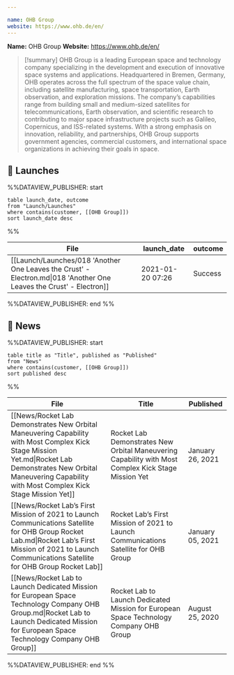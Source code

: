```yaml
---

name: OHB Group
website: https://www.ohb.de/en/
---
```


**Name:** OHB Group
**Website:** https://www.ohb.de/en/

>[!summary]
OHB Group is a leading European space and technology company specializing in the development and execution of innovative space systems and applications. Headquartered in Bremen, Germany, OHB operates across the full spectrum of the space value chain, including satellite manufacturing, space transportation, Earth observation, and exploration missions. The company’s capabilities range from building small and medium-sized satellites for telecommunications, Earth observation, and scientific research to contributing to major space infrastructure projects such as Galileo, Copernicus, and ISS-related systems. With a strong emphasis on innovation, reliability, and partnerships, OHB Group supports government agencies, commercial customers, and international space organizations in achieving their goals in space.


## 🚀 Launches
%%DATAVIEW_PUBLISHER: start
```
table launch_date, outcome
from "Launch/Launches"
where contains(customer, [[OHB Group]])
sort launch_date desc
```
%%

| File                                                                                                                | launch_date      | outcome |
| ------------------------------------------------------------------------------------------------------------------- | ---------------- | ------- |
| [[Launch/Launches/018 'Another One Leaves the Crust' - Electron.md\|018 'Another One Leaves the Crust' - Electron]] | 2021-01-20 07:26 | Success |

%%DATAVIEW_PUBLISHER: end %%

## 📰 News
%%DATAVIEW_PUBLISHER: start
```
table title as "Title", published as "Published"
from "News"
where contains(customer, [[OHB Group]])
sort published desc
```
%%

| File                                                                                                                                                                                                                 | Title                                                                                                | Published        |
| -------------------------------------------------------------------------------------------------------------------------------------------------------------------------------------------------------------------- | ---------------------------------------------------------------------------------------------------- | ---------------- |
| [[News/Rocket Lab Demonstrates New Orbital Maneuvering Capability with Most Complex Kick Stage Mission Yet.md\|Rocket Lab Demonstrates New Orbital Maneuvering Capability with Most Complex Kick Stage Mission Yet]] | Rocket Lab Demonstrates New Orbital Maneuvering Capability with Most Complex Kick Stage Mission Yet  | January 26, 2021 |
| [[News/Rocket Lab’s First Mission of 2021 to Launch Communications Satellite for OHB Group  Rocket Lab.md\|Rocket Lab’s First Mission of 2021 to Launch Communications Satellite for OHB Group  Rocket Lab]]         | Rocket Lab’s First Mission of 2021 to Launch Communications Satellite for OHB Group                  | January 05, 2021 |
| [[News/Rocket Lab to Launch Dedicated Mission for European Space Technology Company OHB Group.md\|Rocket Lab to Launch Dedicated Mission for European Space Technology Company OHB Group]]                           | Rocket Lab to Launch Dedicated Mission for European Space Technology Company OHB Group               | August 25, 2020  |

%%DATAVIEW_PUBLISHER: end %%